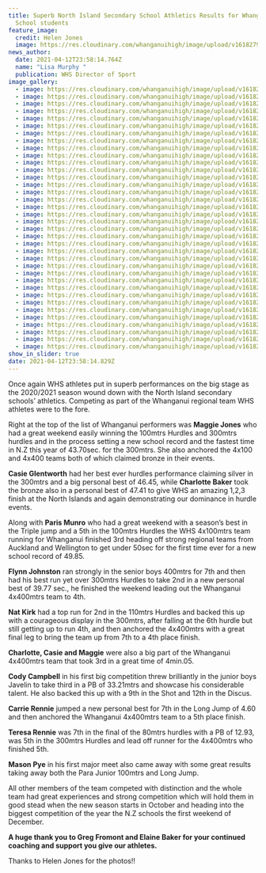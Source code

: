 ```yaml
---
title: Superb North Island Secondary School Athletics Results for Whanganui High
  School students
feature_image:
  credit: Helen Jones
  image: https://res.cloudinary.com/whanganuihigh/image/upload/v1618279160/News/1.171638055_1852978104851287_4428154197021893656_n.jpg
news_author:
  date: 2021-04-12T23:58:14.764Z
  name: "Lisa Murphy "
  publication: WHS Director of Sport
image_gallery:
  - image: https://res.cloudinary.com/whanganuihigh/image/upload/v1618280523/News/NISS%20Athletics%20Champs%202021%20in%20Hamilton%2010-11%20April/2.172899637_1852978674851230_9114455048460772550_n.jpg
  - image: https://res.cloudinary.com/whanganuihigh/image/upload/v1618280528/News/NISS%20Athletics%20Champs%202021%20in%20Hamilton%2010-11%20April/3.172426211_1852978698184561_6310030420488620659_n.jpg
  - image: https://res.cloudinary.com/whanganuihigh/image/upload/v1618280531/News/NISS%20Athletics%20Champs%202021%20in%20Hamilton%2010-11%20April/4.173146234_1852978724851225_1418994810513526596_n.jpg
  - image: https://res.cloudinary.com/whanganuihigh/image/upload/v1618280531/News/NISS%20Athletics%20Champs%202021%20in%20Hamilton%2010-11%20April/5.171827324_1852978424851255_3656861459876029182_n.jpg
  - image: https://res.cloudinary.com/whanganuihigh/image/upload/v1618280532/News/NISS%20Athletics%20Champs%202021%20in%20Hamilton%2010-11%20April/6.171658225_1852978611517903_7709865535625594192_n.jpg
  - image: https://res.cloudinary.com/whanganuihigh/image/upload/v1618280532/News/NISS%20Athletics%20Champs%202021%20in%20Hamilton%2010-11%20April/7.171406975_1852978628184568_4435404126640634950_n.jpg
  - image: https://res.cloudinary.com/whanganuihigh/image/upload/v1618280533/News/NISS%20Athletics%20Champs%202021%20in%20Hamilton%2010-11%20April/8.171809967_1852978738184557_7340707859861484671_n.jpg
  - image: https://res.cloudinary.com/whanganuihigh/image/upload/v1618280533/News/NISS%20Athletics%20Champs%202021%20in%20Hamilton%2010-11%20April/9.171477219_1852978791517885_4620816415068218668_n.jpg
  - image: https://res.cloudinary.com/whanganuihigh/image/upload/v1618280520/News/NISS%20Athletics%20Champs%202021%20in%20Hamilton%2010-11%20April/10.172668711_1852978811517883_7966584924500892599_n.jpg
  - image: https://res.cloudinary.com/whanganuihigh/image/upload/v1618280520/News/NISS%20Athletics%20Champs%202021%20in%20Hamilton%2010-11%20April/11.173022594_1852977958184635_1146948194485245916_n.jpg
  - image: https://res.cloudinary.com/whanganuihigh/image/upload/v1618280520/News/NISS%20Athletics%20Champs%202021%20in%20Hamilton%2010-11%20April/12.173342686_1852977918184639_6320579442055588538_n.jpg
  - image: https://res.cloudinary.com/whanganuihigh/image/upload/v1618280520/News/NISS%20Athletics%20Champs%202021%20in%20Hamilton%2010-11%20April/13.171957330_1852978438184587_398317457567076826_n.jpg
  - image: https://res.cloudinary.com/whanganuihigh/image/upload/v1618280520/News/NISS%20Athletics%20Champs%202021%20in%20Hamilton%2010-11%20April/14.171600972_1852978728184558_485737220533781850_n.jpg
  - image: https://res.cloudinary.com/whanganuihigh/image/upload/v1618280522/News/NISS%20Athletics%20Champs%202021%20in%20Hamilton%2010-11%20April/15.171580513_1852978751517889_6944294544154360517_n.jpg
  - image: https://res.cloudinary.com/whanganuihigh/image/upload/v1618280523/News/NISS%20Athletics%20Champs%202021%20in%20Hamilton%2010-11%20April/16.171983900_1852979008184530_6698321056903387267_n.jpg
  - image: https://res.cloudinary.com/whanganuihigh/image/upload/v1618280523/News/NISS%20Athletics%20Champs%202021%20in%20Hamilton%2010-11%20April/17.172992631_1852978844851213_8082713681183348662_n.jpg
  - image: https://res.cloudinary.com/whanganuihigh/image/upload/v1618280522/News/NISS%20Athletics%20Champs%202021%20in%20Hamilton%2010-11%20April/18.173125120_1852978598184571_357982431488234100_n.jpg
  - image: https://res.cloudinary.com/whanganuihigh/image/upload/v1618280523/News/NISS%20Athletics%20Champs%202021%20in%20Hamilton%2010-11%20April/19.171699608_1852979044851193_2083951737304422419_n.jpg
  - image: https://res.cloudinary.com/whanganuihigh/image/upload/v1618280524/News/NISS%20Athletics%20Champs%202021%20in%20Hamilton%2010-11%20April/20.172925942_1852978348184596_8662595384937646454_n.jpg
  - image: https://res.cloudinary.com/whanganuihigh/image/upload/v1618280525/News/NISS%20Athletics%20Champs%202021%20in%20Hamilton%2010-11%20April/21.171555498_1852978514851246_7630585952591491700_n.jpg
  - image: https://res.cloudinary.com/whanganuihigh/image/upload/v1618280525/News/NISS%20Athletics%20Champs%202021%20in%20Hamilton%2010-11%20April/22.172677336_1852978261517938_2554122088113026931_n.jpg
  - image: https://res.cloudinary.com/whanganuihigh/image/upload/v1618280525/News/NISS%20Athletics%20Champs%202021%20in%20Hamilton%2010-11%20April/23.171520721_1852978964851201_6915284804384388500_n.jpg
  - image: https://res.cloudinary.com/whanganuihigh/image/upload/v1618280525/News/NISS%20Athletics%20Champs%202021%20in%20Hamilton%2010-11%20April/24.172025588_1852978984851199_7602633572635748026_n.jpg
  - image: https://res.cloudinary.com/whanganuihigh/image/upload/v1618280525/News/NISS%20Athletics%20Champs%202021%20in%20Hamilton%2010-11%20April/25.173206934_1852978271517937_1280798372415317328_n.jpg
  - image: https://res.cloudinary.com/whanganuihigh/image/upload/v1618280526/News/NISS%20Athletics%20Champs%202021%20in%20Hamilton%2010-11%20April/26.171232201_1852977874851310_4194017964654275623_n.jpg
  - image: https://res.cloudinary.com/whanganuihigh/image/upload/v1618280527/News/NISS%20Athletics%20Champs%202021%20in%20Hamilton%2010-11%20April/27.172731199_1852978368184594_7106431434650399277_n.jpg
  - image: https://res.cloudinary.com/whanganuihigh/image/upload/v1618280527/News/NISS%20Athletics%20Champs%202021%20in%20Hamilton%2010-11%20April/28.172735256_1852978361517928_3968070482646122853_n.jpg
  - image: https://res.cloudinary.com/whanganuihigh/image/upload/v1618280527/News/NISS%20Athletics%20Champs%202021%20in%20Hamilton%2010-11%20April/29.171906520_1852978521517912_1262242611451637068_n.jpg
  - image: https://res.cloudinary.com/whanganuihigh/image/upload/v1618280528/News/NISS%20Athletics%20Champs%202021%20in%20Hamilton%2010-11%20April/30.171883708_1852978528184578_6342648893629865133_n.jpg
  - image: https://res.cloudinary.com/whanganuihigh/image/upload/v1618280529/News/NISS%20Athletics%20Champs%202021%20in%20Hamilton%2010-11%20April/31.171571040_1852978624851235_5428205418001315865_n.jpg
  - image: https://res.cloudinary.com/whanganuihigh/image/upload/v1618280530/News/NISS%20Athletics%20Champs%202021%20in%20Hamilton%2010-11%20April/32.171726236_1852978891517875_413204150478652233_n.jpg
  - image: https://res.cloudinary.com/whanganuihigh/image/upload/v1618280530/News/NISS%20Athletics%20Champs%202021%20in%20Hamilton%2010-11%20April/33.171485064_1852978854851212_4335440962416479962_n.jpg
  - image: https://res.cloudinary.com/whanganuihigh/image/upload/v1618280530/News/NISS%20Athletics%20Champs%202021%20in%20Hamilton%2010-11%20April/34.173170100_1852978918184539_565189329380270710_n.jpg
  - image: https://res.cloudinary.com/whanganuihigh/image/upload/v1618280530/News/NISS%20Athletics%20Champs%202021%20in%20Hamilton%2010-11%20April/35.171670905_1852978924851205_1597925923982219123_n.jpg
  - image: https://res.cloudinary.com/whanganuihigh/image/upload/v1618280530/News/NISS%20Athletics%20Champs%202021%20in%20Hamilton%2010-11%20April/36.173211612_1852978301517934_2623066458215104060_n.jpg
  - image: https://res.cloudinary.com/whanganuihigh/image/upload/v1618280531/News/NISS%20Athletics%20Champs%202021%20in%20Hamilton%2010-11%20April/37.171897725_1852978214851276_3500381159956855838_n.jpg
show_in_slider: true
date: 2021-04-12T23:58:14.829Z
---
```

Once again WHS athletes put in superb performances on the big stage as the 2020/2021 season wound down with the North Island secondary schools’ athletics. Competing as part of the Whanganui regional team WHS athletes were to the fore.

Right at the top of the list of Whanganui performers was **Maggie Jones** who had a great weekend easily winning the 100mtrs Hurdles and 300mtrs hurdles and in the process setting a new school record and the fastest time in N.Z this year of 43.70sec. for the 300mtrs. She also anchored the 4x100 and 4x400 teams both of which claimed bronze in their events.

**Casie Glentworth** had her best ever hurdles performance claiming silver in the 300mtrs and a big personal best of 46.45, while **Charlotte Baker** took the bronze also in a personal best of 47.41 to give WHS an amazing 1,2,3 finish at the North Islands and again demonstrating our dominance in hurdle events.

Along with **Paris Munro** who had a great weekend with a season’s best in the Triple jump and a 5th in the 100mtrs Hurdles the WHS 4x100mtrs team running for Whanganui finished 3rd heading off strong regional teams from Auckland and Wellington to get under 50sec for the first time ever for a new school record of 49.85.

**Flynn Johnston** ran strongly in the senior boys 400mtrs for 7th and then had his best run yet over 300mtrs Hurdles to take 2nd in a new personal best of 39.77 sec., he finished the weekend leading out the Whanganui 4x400mtrs team to 4th. 

**Nat Kirk** had a top run for 2nd in the 110mtrs Hurdles and backed this up with a courageous display in the 300mtrs, after falling at the 6th hurdle but still getting up to run 4th, and then anchored the 4x400mtrs with a great final leg to bring the team up from 7th to a 4th place finish.     

**Charlotte, Casie and Maggie** were also a big part of the Whanganui 4x400mtrs team that took 3rd in a great time of 4min.05.

**Cody Campbell** in his first big competition threw brilliantly in the junior boys Javelin to take third in a PB of 33.21mtrs and showcase his considerable talent. He also backed this up with a 9th in the Shot and 12th in the Discus.

**Carrie Rennie** jumped a new personal best for 7th in the Long Jump of 4.60 and then anchored the Whanganui 4x400mtrs team to a 5th place finish.

**Teresa Rennie** was 7th in the final of the 80mtrs hurdles with a PB of 12.93, was 5th in the 300mtrs Hurdles and lead off runner for the 4x400mtrs who finished 5th.

**Mason Pye** in his first major meet also came away with some great results taking away both the Para Junior 100mtrs and Long Jump. 

All other members of the team competed with distinction and the whole team had great experiences and strong competition which will hold them in good stead when the new season starts in October and heading into the biggest competition of the year the N.Z schools the first weekend of December. 

**A huge thank you to Greg Fromont and Elaine Baker for your continued coaching and support you give our athletes.** 

Thanks to Helen Jones for the photos!!